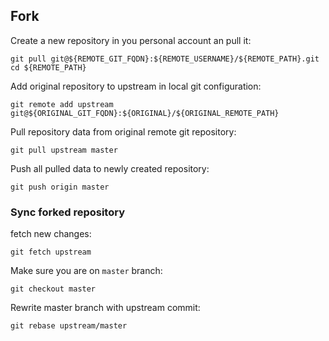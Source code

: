 Fork
------

Create a new repository in you personal account an pull it:
```
git pull git@${REMOTE_GIT_FQDN}:${REMOTE_USERNAME}/${REMOTE_PATH}.git
cd ${REMOTE_PATH}
```

Add original repository to upstream in local git configuration:
```
git remote add upstream git@${ORIGINAL_GIT_FQDN}:${ORIGINAL}/${ORIGINAL_REMOTE_PATH}
```

Pull repository data from original remote git repository:
```
git pull upstream master
```

Push all pulled data to newly created repository:
```
git push origin master
```

### Sync forked repository

fetch new changes:
```
git fetch upstream
```

Make sure you are on `master` branch:
```
git checkout master
```

Rewrite master branch with upstream commit:
```
git rebase upstream/master
```
